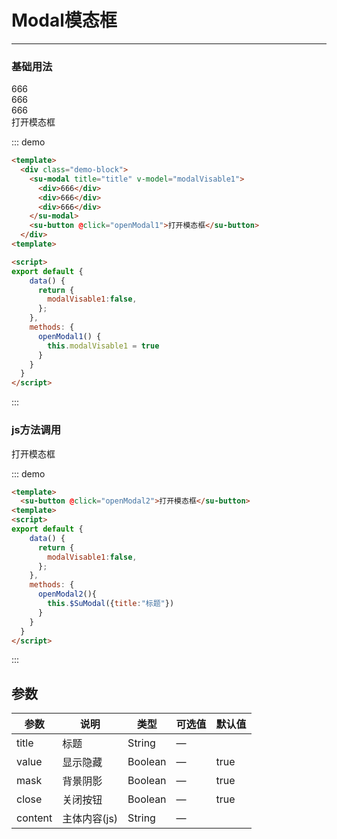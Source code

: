 <style>
  .w__tag{
    margin-right: 10px;
  }
</style>

# Modal模态框
----
### 基础用法

<div class="demo-block">
  <su-modal title="title" v-model="modalVisable1">
    <div>666</div>
    <div>666</div>
    <div>666</div>
  </su-modal>
  <su-button @click="openModal1">打开模态框</su-button>
</div>

::: demo
```html
<template>
  <div class="demo-block">
    <su-modal title="title" v-model="modalVisable1">
      <div>666</div>
      <div>666</div>
      <div>666</div>
    </su-modal>
    <su-button @click="openModal1">打开模态框</su-button>
  </div>
<template>

<script>
export default {
    data() {
      return {
        modalVisable1:false,
      };
    },
    methods: {
      openModal1() {
        this.modalVisable1 = true
      }
    }
  }
</script>

```
:::

### js方法调用
<div class="demo-block">
  <su-button @click="openModal2">打开模态框</su-button>
</div>

::: demo
```html
<template>
  <su-button @click="openModal2">打开模态框</su-button>
<template>
<script>
export default {
    data() {
      return {
        modalVisable1:false,
      };
    },
    methods: {
      openModal2(){
        this.$SuModal({title:"标题"})
      }
    }
  }
</script>
```
:::





<script>
export default {
    data() {
      return {
        modalVisable1:false,
      };
    },
    methods: {
      openModal1() {
        this.modalVisable1 = true
      },
      openModal2(){
        this.$SuModal({title:"标题",content:"modal中的内容"})
      }
    }
  }
</script>
</div>



## 参数

| 参数      | 说明          | 类型      | 可选值                           | 默认值  |
|---------- |-------------- |---------- |--------------------------------  |-------- |
| title | 标题 | String | — |  |
| value | 显示隐藏 | Boolean | — | true |
| mask | 背景阴影 | Boolean | — | true |
| close | 关闭按钮 | Boolean | — | true |
| content | 主体内容(js) | String | — |  |


